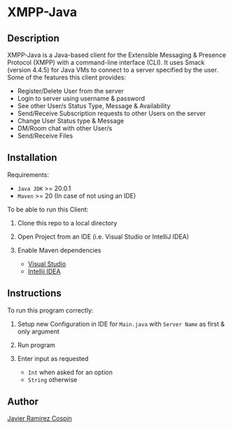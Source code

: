 # XMPP-Java

## Description

XMPP-Java is a Java-based client for the Extensible Messaging & Presence Protocol (XMPP) with a command-line interface (CLI). It uses Smack
(version 4.4.5) for Java VMs to connect to a server specified by the user. Some of the features this client provides:

- Register/Delete User from the server
- Login to server using username & password
- See other User/s Status Type, Message & Availability
- Send/Receive Subscription requests to other Users on the server
- Change User Status type & Message
- DM/Room chat with other User/s
- Send/Receive Files

## Installation

Requirements:

- `Java JDK` >= 20.0.1
- `Maven` >= 20 (In case of not using an IDE)

To be able to run this Client:

1. Clone this repo to a local directory
2. Open Project from an IDE (i.e. Visual Studio or IntelliJ IDEA)
3. Enable Maven dependencies
   
   - [Visual Studio](https://marketplace.visualstudio.com/items?itemName=vscjava.vscode-java-pack)
   - [Intellij IDEA](https://www.jetbrains.com/help/idea/convert-a-regular-project-into-a-maven-project.html)

## Instructions

To run this program correctly:

1. Setup new Configuration in IDE for `Main.java` with `Server Name` as first & only argument
2. Run program
3. Enter input as requested
   
   - `Int` when asked for an option
   - `String` otherwise

## Author

[Javier Ramirez Cospin](https://github.com/JavRamCos)
